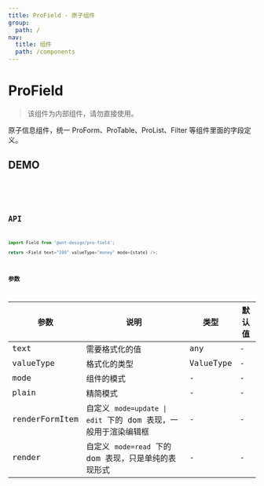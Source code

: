 ```yaml
---
title: ProField - 原子组件
group:
  path: /
nav:
  title: 组件
  path: /components
---
```


# ProField

> 该组件为内部组件，请勿直接使用。

原子信息组件，统一 ProForm、ProTable、ProList、Filter 等组件里面的字段定义。

## DEMO

<code src="./demos/base.tsx" />

<code src="./demos/base_test.tsx" debug/>

## API

```typescript | pure
import Field from '@ant-design/pro-field';

return <Field text="100" valueType="money" mode={state} />;
```

### 参数

| 参数 | 说明 | 类型 | 默认值 |
| --- | --- | --- | --- |
| text | 需要格式化的值 | any | - |
| valueType | 格式化的类型 | ValueType | - |
| mode | 组件的模式 | - | - |
| plain | 精简模式 | - | - |
| renderFormItem | 自定义 `mode=update \| edit` 下的 dom 表现，一般用于渲染编辑框 | - | - |
| render | 自定义 `mode=read` 下的 dom 表现，只是单纯的表现形式 | - | - |
